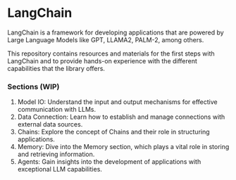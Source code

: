 # LangChain

LangChain is a framework for developing applications that are powered by Large Language Models like GPT, LLAMA2, PALM-2, among others.

This repository contains resources and materials for the first steps with LangChain and to provide hands-on experience with the different capabilities that the library offers.

### Sections (WIP)
1) Model IO: Understand the input and output mechanisms for effective communication with LLMs.
2) Data Connection: Learn how to establish and manage connections with external data sources.
3) Chains: Explore the concept of Chains and their role in structuring applications.
4) Memory: Dive into the Memory section, which plays a vital role in storing and retrieving information.
5) Agents: Gain insights into the development of applications with exceptional LLM capabilities.
